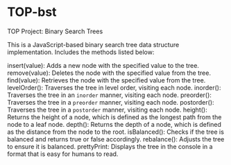 # TOP-bst

TOP Project: Binary Search Trees

This is a JavaScript-based binary search tree data structure implementation. Includes the methods listed below:

insert(value): Adds a new node with the specified value to the tree.
remove(value): Deletes the node with the specified value from the tree.
find(value): Retrieves the node with the specified value from the tree.
levelOrder(): Traverses the tree in level order, visiting each node.
inorder(): Traverses the tree in an `inorder` manner, visiting each node.
preorder(): Traverses the tree in a `preorder` manner, visiting each node.
postorder(): Traverses the tree in a `postorder` manner, visiting each node.
height(): Returns the height of a node, which is defined as the longest path from the node to a leaf node.
depth(): Returns the depth of a node, which is defined as the distance from the node to the root.
isBalanced(): Checks if the tree is balanced and returns true or false accordingly.
rebalance(): Adjusts the tree to ensure it is balanced.
prettyPrint: Displays the tree in the console in a format that is easy for humans to read.
